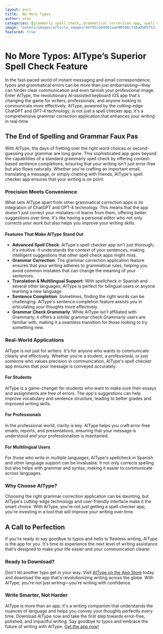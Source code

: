 ```yaml
---
layout: post
title:  No More Typos
author: alex
categories: [grammarly spell check, grammatical correction app, spell checker app, grammar correction application, grammar check grammarly, spellcheck in spanish, grammarly grammar check]
image: "assets/images/article_images/4ef95cdd4d01aae90f86cf18ad505f53.jpg"
featured: true
---
```


# No More Typos: AIType’s Superior Spell Check Feature

In the fast-paced world of instant messaging and email correspondence, typos and grammatical errors can be more than just embarrassing—they can hinder clear communication and even tarnish your professional image. Enter AIType, the revolutionary AI-assisted keyboard iOS app that's changing the game for writers, professionals, and anyone looking to communicate more effectively. AIType, powered by the cutting-edge ChatGPT and GPT-4 technology, is not just a spell checker app; it's a comprehensive grammar correction application that enhances your writing in real-time.

## The End of Spelling and Grammar Faux Pas

With AIType, the days of fretting over the right word choices or second-guessing your grammar are long gone. This sophisticated app goes beyond the capabilities of a standard grammarly spell check by offering context-based sentence completions, ensuring that your writing isn't just error-free but also flows naturally. Whether you're crafting an important email, translating a message, or simply chatting with friends, AIType's spell checker app ensures that your writing is on point.

### Precision Meets Convenience

What sets AIType apart from other grammatical correction apps is its integration of ChatGPT and GPT-4 technology. This means that the app doesn't just correct your mistakes—it learns from them, offering better suggestions over time. It's like having a personal editor who not only corrects your work but also helps you improve your writing skills.

#### Features That Make AIType Stand Out

- **Advanced Spell Check**: AIType's spell checker app isn't just thorough; it's intuitive. It understands the context of your sentences, making intelligent suggestions that other spell check apps might miss.
- **Grammar Correction**: The grammar correction application feature ensures that your writing adheres to grammatical rules, helping you avoid common mistakes that can change the meaning of your sentences.
- **Translation & Multilingual Support**: With spellcheck in Spanish and several other languages, AIType is perfect for bilingual users or anyone learning a new language.
- **Sentence Completion**: Sometimes, finding the right words can be challenging. AIType's sentence completion feature assists you in articulating your thoughts more effectively.
- **Grammar Check Grammarly**: While AIType isn't affiliated with Grammarly, it offers a similar grammar check Grammarly users are familiar with, making it a seamless transition for those looking to try something new.

### Real-World Applications

AIType is not just for writers. It's for anyone who wants to communicate clearly and effectively. Whether you're a student, a professional, or just someone who values precision in communication, AIType's spell checker app ensures that your message is conveyed accurately.

#### For Students

AIType is a game-changer for students who want to make sure their essays and assignments are free of errors. The app's suggestions can help improve vocabulary and sentence structure, leading to better grades and improved writing skills.

#### For Professionals

In the professional world, clarity is key. AIType helps you craft error-free emails, reports, and presentations, ensuring that your message is understood and your professionalism is maintained.

#### For Multilingual Users

For those who write in multiple languages, AIType's spellcheck in Spanish and other language support can be invaluable. It not only corrects spelling but also helps with grammar and syntax, making it easier to communicate across languages.

### Why Choose AIType?

Choosing the right grammar correction application can be daunting, but AIType's cutting-edge technology and user-friendly interface make it the smart choice. With AIType, you're not just getting a spell checker app; you're investing in a tool that will improve your writing over time.

## A Call to Perfection

If you're ready to say goodbye to typos and hello to flawless writing, AIType is the app for you. It's time to experience the next level of writing assistance that's designed to make your life easier and your communication clearer.

### Ready to Download?

Don't let another typo get in your way. Visit [AIType on the App Store](https://apps.apple.com/us/app/aitype-grammar-check-keyboard/id6469163944) today and download the app that's revolutionizing writing across the globe. With AIType, you're not just writing—you're writing with confidence.

### Write Smarter, Not Harder

AIType is more than an app; it's a writing companion that understands the nuances of language and helps you convey your thoughts perfectly every time. Download AIType now and take the first step towards error-free, polished, and impactful writing. Say goodbye to typos and embrace the future of writing with AIType. [Get the app now!](https://apps.apple.com/us/app/aitype-grammar-check-keyboard/id6469163944)